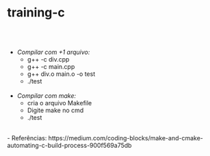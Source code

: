 # training-c #

</br></br>

  - *Compilar com +1 arquivo:*</br>
      - g++ -c div.cpp</br>
      - g++ -c main.cpp</br>
      - g++ div.o main.o -o test</br>
      - ./test</br></br>
  - *Compilar com make:*</br>
      - cria o arquivo Makefile</br>
      - Digite make no cmd</br>
      - ./test</br>
   </br>
   - Referências:  https://medium.com/coding-blocks/make-and-cmake-automating-c-build-process-900f569a75db
   

  
